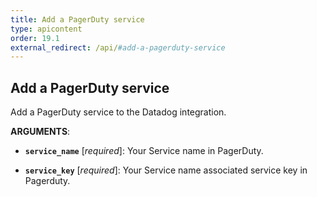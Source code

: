 ```yaml
---
title: Add a PagerDuty service
type: apicontent
order: 19.1
external_redirect: /api/#add-a-pagerduty-service
---
```


## Add a PagerDuty service

Add a PagerDuty service to the Datadog integration.

**ARGUMENTS**:

* **`service_name`** [*required*]: Your Service name in PagerDuty.

* **`service_key`** [*required*]: Your Service name associated service key in Pagerduty.

